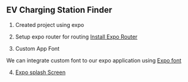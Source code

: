 ## EV Charging Station Finder

1. Created project using expo

2. Setup expo router for routing [Install Expo Router](https://docs.expo.dev/router/installation/#manual-installation)

3. Custom App Font

We can integrate custom font to our expo application using [Expo font](https://docs.expo.dev/versions/latest/sdk/font/)

4. [Expo splash Screen](https://docs.expo.dev/versions/latest/sdk/splash-screen/)